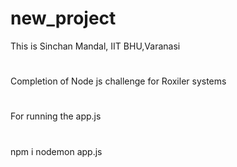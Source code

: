 # new_project
This is Sinchan Mandal,
IIT BHU,Varanasi
#
Completion of Node js challenge for Roxiler systems
#
For running the app.js
#
npm i
nodemon app.js
